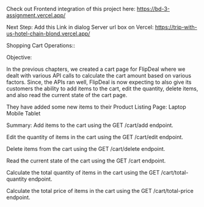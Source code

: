 Check out Frontend integration of this project here: https://bd-3-assignment.vercel.app/

Next Step: Add this Link in dialog Server url box on Vercel: https://trip-with-us-hotel-chain-blond.vercel.app/

Shopping Cart Operations::

Objective:

In the previous chapters, we created a cart page for FlipDeal where we dealt with various API calls to calculate the cart amount based on various factors. Since, the APIs ran well, FlipDeal is now expecting to also give its customers the ability to add items to the cart, edit the quantity, delete items, and also read the current state of the cart page.

They have added some new items to their Product Listing Page:
 Laptop
 Mobile
 Tablet

Summary:
 Add items to the cart using the GET /cart/add endpoint.

 Edit the quantity of items in the cart using the GET /cart/edit endpoint.

 Delete items from the cart using the GET /cart/delete endpoint.

 Read the current state of the cart using the GET /cart endpoint.

 Calculate the total quantity of items in the cart using the GET /cart/total-quantity endpoint.

 Calculate the total price of items in the cart using the GET /cart/total-price endpoint.